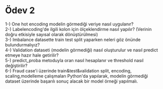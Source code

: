 # Ödev 2

1-) One hot encoding modelin görmediği veriye nasıl uygulanır?<br>
2-) Labelencoding'de ilgili kolon için ölçeklendirme nasıl yapılır? (Verinin doğru etkisiyle sayısal olarak dönüştürülmesi)<br>
3-) Imbalance datasette train test split yaparken neleri göz önünde bulundurmalıyız?<br>
4-) Validation dataseti (modelin görmediği) nasıl oluşturulur ve nasıl predict etmeye hazır hale getirilir?<br>
5-) predict_proba metoduyla oran nasıl hesaplanır ve threshold nasıl değiştirilir?<br>
6-) Fraud case'i üzerinde train&test&validation split, encoding, scaling,modelleme çalışmaları Python'da yapılarak, modelin görmediği dataset üzerinde başarılı sonuç alacak bir model örneği yapılmalı.<br>
